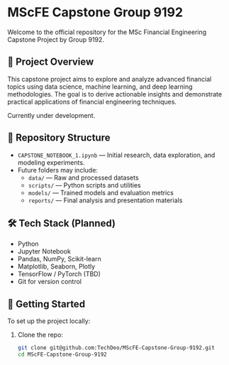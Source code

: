 # MScFE Capstone Group 9192

Welcome to the official repository for the MSc Financial Engineering Capstone Project by Group 9192.

## 📘 Project Overview

This capstone project aims to explore and analyze advanced financial topics using data science, machine learning, and deep learning methodologies. The goal is to derive actionable insights and demonstrate practical applications of financial engineering techniques.

Currently under development.

## 📂 Repository Structure

- `CAPSTONE_NOTEBOOK_1.ipynb` — Initial research, data exploration, and modeling experiments.
- Future folders may include:
  - `data/` — Raw and processed datasets
  - `scripts/` — Python scripts and utilities
  - `models/` — Trained models and evaluation metrics
  - `reports/` — Final analysis and presentation materials

## 🛠️ Tech Stack (Planned)

- Python
- Jupyter Notebook
- Pandas, NumPy, Scikit-learn
- Matplotlib, Seaborn, Plotly
- TensorFlow / PyTorch (TBD)
- Git for version control

## 🚀 Getting Started

To set up the project locally:

1. Clone the repo:
   ```bash
   git clone git@github.com:TechDeo/MScFE-Capstone-Group-9192.git
   cd MScFE-Capstone-Group-9192
